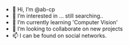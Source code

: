 - 👋 Hi, I’m @ab-cp
- 👀 I’m interested in ... still searching..
- 🌱 I’m currently learning 'Computer Vision'
- 💞️ I’m looking to collaborate on new projects
- 📫 I can be found on social networks.

<!---
ab-cp/ab-cp is a ✨ special ✨ repository because its `README.md` (this file) appears on your GitHub profile.
You can click the Preview link to take a look at your changes.
--->
